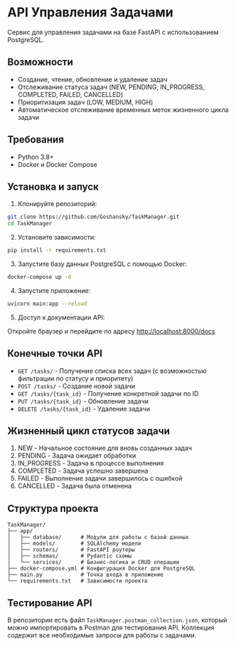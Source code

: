 # API Управления Задачами

Сервис для управления задачами на базе FastAPI с использованием PostgreSQL.

## Возможности

- Создание, чтение, обновление и удаление задач
- Отслеживание статуса задач (NEW, PENDING, IN_PROGRESS, COMPLETED, FAILED, CANCELLED)
- Приоритизация задач (LOW, MEDIUM, HIGH)
- Автоматическое отслеживание временных меток жизненного цикла задачи

## Требования

- Python 3.8+
- Docker и Docker Compose

## Установка и запуск

1. Клонируйте репозиторий:

```bash
git clone https://github.com/Goshansky/TaskManager.git
cd TaskManager
```

2. Установите зависимости:

```bash
pip install -r requirements.txt
```

3. Запустите базу данных PostgreSQL с помощью Docker:

```bash
docker-compose up -d
```

4. Запустите приложение:

```bash
uvicorn main:app --reload
```

5. Доступ к документации API:

Откройте браузер и перейдите по адресу [http://localhost:8000/docs](http://localhost:8000/docs)

## Конечные точки API

- `GET /tasks/` - Получение списка всех задач (с возможностью фильтрации по статусу и приоритету)
- `POST /tasks/` - Создание новой задачи
- `GET /tasks/{task_id}` - Получение конкретной задачи по ID
- `PUT /tasks/{task_id}` - Обновление задачи
- `DELETE /tasks/{task_id}` - Удаление задачи

## Жизненный цикл статусов задачи

1. NEW - Начальное состояние для вновь созданных задач
2. PENDING - Задача ожидает обработки
3. IN_PROGRESS - Задача в процессе выполнения
4. COMPLETED - Задача успешно завершена
5. FAILED - Выполнение задачи завершилось с ошибкой
6. CANCELLED - Задача была отменена

## Структура проекта

```
TaskManager/
├── app/
│   ├── database/      # Модули для работы с базой данных
│   ├── models/        # SQLAlchemy модели
│   ├── routers/       # FastAPI роутеры
│   ├── schemas/       # Pydantic схемы
│   └── services/      # Бизнес-логика и CRUD операции
├── docker-compose.yml # Конфигурация Docker для PostgreSQL
├── main.py            # Точка входа в приложение
└── requirements.txt   # Зависимости проекта
```

## Тестирование API

В репозитории есть файл `TaskManager.postman_collection.json`, который можно импортировать в Postman для тестирования API. Коллекция содержит все необходимые запросы для работы с задачами. 